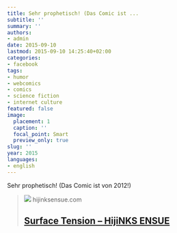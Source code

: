 ```yaml
---
title: Sehr prophetisch! (Das Comic ist ...
subtitle: ''
summary: ''
authors:
- admin
date: 2015-09-10
lastmod: 2015-09-10 14:25:40+02:00
categories:
- facebook
tags:
- humor
- webcomics
- comics
- science fiction
- internet culture
featured: false
image:
  placement: 1
  caption: ''
  focal_point: Smart
  preview_only: true
slug: ''
year: 2015
languages:
- english
---
```


Sehr prophetisch! (Das Comic ist von 2012!)
> [![](http://hijinksensue.com/wp-content/uploads/2013/08/2012-06-19-surface-tension.jpg)](http://hijinksensue.com/comic/surface-tension/)
> hijinksensue.com
> ## [Surface Tension – HijiNKS ENSUE](http://hijinksensue.com/comic/surface-tension/)
>
